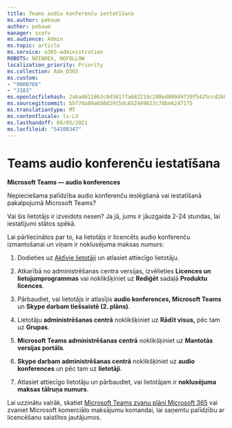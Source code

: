 ```yaml
---
title: Teams audio konferenču iestatīšana
ms.author: pebaum
author: pebaum
manager: scotv
ms.audience: Admin
ms.topic: article
ms.service: o365-administration
ROBOTS: NOINDEX, NOFOLLOW
localization_priority: Priority
ms.collection: Adm_O365
ms.custom:
- "9000766"
- "3183"
ms.openlocfilehash: 2aba4611863c8d3617fa682219c298ed00949739f5425ccd2b8f6bba18b28a1a
ms.sourcegitcommit: b5f7da89a650d2915dc652449623c78be6247175
ms.translationtype: MT
ms.contentlocale: lv-LV
ms.lasthandoff: 08/05/2021
ms.locfileid: "54108347"
---
```

# <a name="setup-audio-conferencing-for-teams"></a>Teams audio konferenču iestatīšana

**Microsoft Teams — audio konferences**

Nepieciešama palīdzība audio konferenču ieslēgšanā vai iestatīšanā pakalpojumā Microsoft Teams?

Vai šis lietotājs ir izveidots nesen?  Ja jā, jums ir jāuzgaida 2-24 stundas, lai iestatījumi stātos spēkā.

Lai pārliecinātos par to, ka lietotājs ir licencēts audio konferenču izmantošanai un viņam ir noklusējuma maksas numurs:

1. Dodieties uz [Aktīvie lietotāji](https://admin.microsoft.com/Adminportal/Home?source=applauncher#/users) un atlasiet attiecīgo lietotāju.

2. Atkarībā no administrēšanas centra versijas, izvēlieties **Licences un lietojumprogrammas** vai noklikšķiniet uz **Rediģēt** sadaļā **Produktu licences**.

3. Pārbaudiet, vai lietotājs ir atlasījis **audio konferences, Microsoft Teams** un **Skype darbam tiešsaistē (2. plāns)**.

4. Lietotāju **administrēšanas centrā** noklikšķiniet uz **Rādīt visus,** pēc tam uz **Grupas**.

5. **Microsoft Teams administrēšanas centrā** noklikšķiniet uz **Mantotās versijas portāls**.

6. **Skype darbam administrēšanas centrā** noklikšķiniet uz **audio konferences** un pēc tam uz **lietotāji**.

7. Atlasiet attiecīgo lietotāju un pārbaudiet, vai lietotājam ir **noklusējuma maksas tālruņa numurs**.

Lai uzzinātu vairāk, skatiet [Microsoft Teams zvanu plāni Microsoft 365](https://docs.microsoft.com/microsoftteams/calling-plans-for-office-365) vai zvaniet Microsoft komerciālo maksājumu komandai, lai saņemtu palīdzību ar licencēšanu saistītos jautājumos.